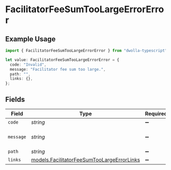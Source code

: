 # FacilitatorFeeSumTooLargeErrorError

## Example Usage

```typescript
import { FacilitatorFeeSumTooLargeErrorError } from "dwolla-typescript";

let value: FacilitatorFeeSumTooLargeErrorError = {
  code: "Invalid",
  message: "Facilitator fee sum too large.",
  path: "",
  links: {},
};
```

## Fields

| Field                                                                                          | Type                                                                                           | Required                                                                                       | Description                                                                                    | Example                                                                                        |
| ---------------------------------------------------------------------------------------------- | ---------------------------------------------------------------------------------------------- | ---------------------------------------------------------------------------------------------- | ---------------------------------------------------------------------------------------------- | ---------------------------------------------------------------------------------------------- |
| `code`                                                                                         | *string*                                                                                       | :heavy_minus_sign:                                                                             | N/A                                                                                            | Invalid                                                                                        |
| `message`                                                                                      | *string*                                                                                       | :heavy_minus_sign:                                                                             | N/A                                                                                            | Facilitator fee sum too large.                                                                 |
| `path`                                                                                         | *string*                                                                                       | :heavy_minus_sign:                                                                             | N/A                                                                                            |                                                                                                |
| `links`                                                                                        | [models.FacilitatorFeeSumTooLargeErrorLinks](../models/facilitatorfeesumtoolargeerrorlinks.md) | :heavy_minus_sign:                                                                             | N/A                                                                                            | {}                                                                                             |